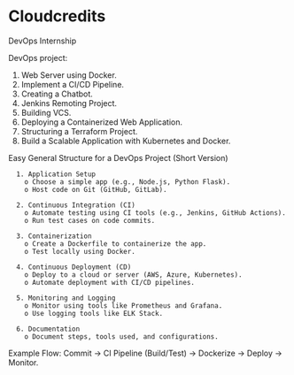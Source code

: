 # Cloudcredits
DevOps Internship

DevOps project:
1. Web Server using Docker.
2. Implement a CI/CD Pipeline.
3. Creating a Chatbot.
4. Jenkins Remoting Project.
5. Building VCS.
6. Deploying a Containerized Web Application.
7. Structuring a Terraform Project.
8. Build a Scalable Application with Kubernetes and Docker.


Easy General Structure for a DevOps Project (Short Version)

      1. Application Setup
        o Choose a simple app (e.g., Node.js, Python Flask).
        o Host code on Git (GitHub, GitLab).

      2. Continuous Integration (CI)
        o Automate testing using CI tools (e.g., Jenkins, GitHub Actions).
        o Run test cases on code commits.

      3. Containerization
        o Create a Dockerfile to containerize the app.
        o Test locally using Docker.

      4. Continuous Deployment (CD)
        o Deploy to a cloud or server (AWS, Azure, Kubernetes).
        o Automate deployment with CI/CD pipelines.

      5. Monitoring and Logging
        o Monitor using tools like Prometheus and Grafana.
        o Use logging tools like ELK Stack.

      6. Documentation
        o Document steps, tools used, and configurations. 


Example Flow:
Commit → CI Pipeline (Build/Test) → Dockerize → Deploy → Monitor.
